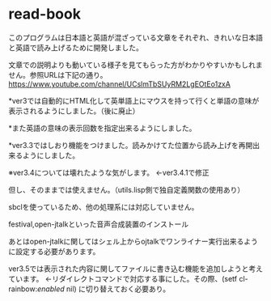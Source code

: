 # read-book
このプログラムは日本語と英語が混ざっている文章をそれぞれ、きれいな日本語と英語で読み上げるために開発しました。

文章での説明よりも動いている様子を見てもらった方がわかりやすいかもしれません。参照URLは下記の通り。
https://www.youtube.com/channel/UCslmTbSUyRM2LgEOtEo1zxA

*ver3では自動的にHTML化して英単語上にマウスを持って行くと単語の意味が表示されるようにしました。（後に廃止）

*また英語の意味の表示回数を指定出来るようにしました。

*ver3.3ではしおり機能をつけました。読みかけてた位置から読み上げを再開出来るようにしました。

※ver3.4については壊れたような気がします。
←ver3.4.1で修正

但し、そのままでは使えません。（utils.lisp側で独自定義関数の使用あり）

sbclを使っているため、他の処理系には対応していません。

festival,open-jtalkといった音声合成装置のインストール

あとはopen-jtalkに関してはシェル上からojtalkでワンライナー実行出来るように設定する必要があります。

ver3.5では表示された内容に関してファイルに書き込む機能を追加しようと考えています。
←リダイレクトコマンドで対応する事にした。その際、(setf cl-rainbow:*enabled* nil) に切り替えておく必要あり。
